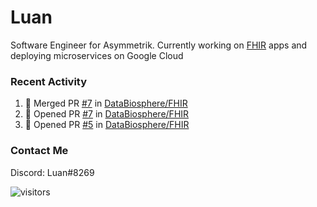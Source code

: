 # Luan

Software Engineer for Asymmetrik. Currently working on [FHIR](https://hl7.org/FHIR/) apps and deploying microservices on Google Cloud

### Recent Activity

<!--START_SECTION:activity-->
1. 🎉 Merged PR [#7](https://github.com/DataBiosphere/FHIR/pull/7) in [DataBiosphere/FHIR](https://github.com/DataBiosphere/FHIR)
2. 💪 Opened PR [#7](https://github.com/DataBiosphere/FHIR/pull/7) in [DataBiosphere/FHIR](https://github.com/DataBiosphere/FHIR)
3. 💪 Opened PR [#5](https://github.com/DataBiosphere/FHIR/pull/5) in [DataBiosphere/FHIR](https://github.com/DataBiosphere/FHIR)
<!--END_SECTION:activity-->

<!--START_SECTION:activity-->

### Contact Me

Discord: Luan#8269

![visitors](https://visitor-badge.glitch.me/badge?page_id=luan-asym.visitor-badge)
